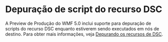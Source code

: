 # Depuração de script do recurso DSC
A Preview de Produção do WMF 5.0 inclui suporte para depuração de scripts do recurso DSC enquanto estiverem sendo executados em nós de destino. Para obter mais informações, veja [Depurando os recursos de DSC](../dsc/debugResource.md).

<!--HONumber=Jun16_HO4-->


